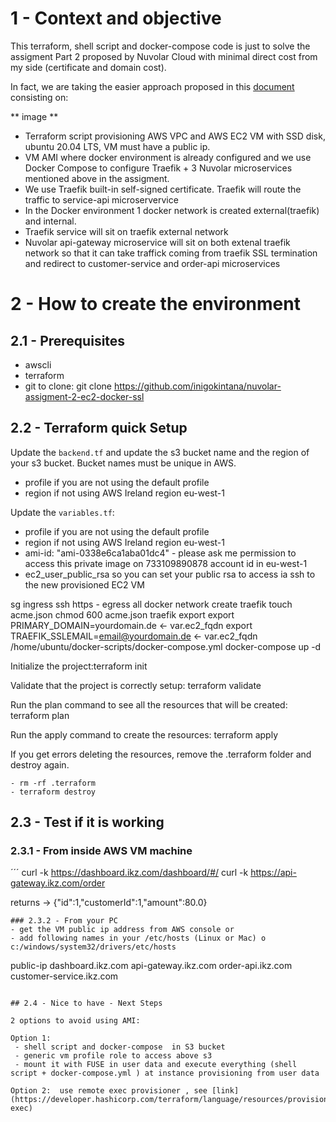 # 1 - Context and objective

This terraform, shell script and docker-compose code is just to solve the assigment Part 2 proposed by Nuvolar Cloud with minimal direct cost from my side (certificate and domain cost).

In fact, we are taking the easier approach proposed in this [document](https://docs.google.com/document/d/1HAYqUc2f9wCuLpat0eQIfZj4OuCvWleRjPYy23yoaHk/edit#heading=h.rxj3xvfrhhmb) consisting on:

** image **

 - Terraform script provisioning AWS VPC and AWS EC2 VM with SSD disk, ubuntu 20.04 LTS, VM must have a public ip.
 - VM AMI where docker environment is already configured and we use Docker Compose to configure Traefik + 3 Nuvolar microservices mentioned above in the assigment.
 - We use Traefik built-in self-signed certificate. Traefik will route the traffic to service-api microservervice
- In the Docker environment 1 docker network is created external(traefik) and internal.
- Traefik service will sit on traefik external network
- Nuvolar api-gateway microservice will sit on both extenal traefik network so that it can take traffick coming from traefik SSL termination and redirect to customer-service and order-api microservices

# 2 - How to create the environment
## 2.1 - Prerequisites 
- awscli
- terraform
- git to clone: git clone https://github.com/inigokintana/nuvolar-assigment-2-ec2-docker-ssl


## 2.2 - Terraform quick Setup

Update the `backend.tf` and update the s3 bucket name and the region of your s3 bucket. Bucket names must be unique in AWS.
- profile if you are not using the default profile
- region if not using AWS Ireland region eu-west-1

Update the `variables.tf`:
- profile if you are not using the default profile
- region if not using AWS Ireland region eu-west-1
- ami-id: "ami-0338e6ca1aba01dc4" - please ask me permission to access this private image on 733109890878 account id in eu-west-1
- ec2_user_public_rsa so you can set your public rsa to access ia ssh to the new provisioned EC2 VM

sg ingress ssh https - egress all
docker network create traefik
touch acme.json
chmod 600 acme.json
traefik export
export PRIMARY_DOMAIN=yourdomain.de <- var.ec2_fqdn
export TRAEFIK_SSLEMAIL=email@yourdomain.de  <- var.ec2_fqdn
/home/ubuntu/docker-scripts/docker-compose.yml
docker-compose up -d


Initialize the project:terraform init

Validate that the project is correctly setup: terraform validate

Run the plan command to see all the resources that will be created: terraform plan

Run the apply command to create the resources: terraform apply

If you get errors deleting the resources, remove the .terraform folder and destroy again.
```
- rm -rf .terraform
- terraform destroy
```
## 2.3 - Test if it is working
### 2.3.1 - From inside AWS VM machine
´´´
curl -k  https://dashboard.ikz.com/dashboard/#/
curl -k  https://api-gateway.ikz.com/order

returns -> {"id":1,"customerId":1,"amount":80.0}
```
### 2.3.2 - From your PC
- get the VM public ip address from AWS console or 
- add following names in your /etc/hosts (Linux or Mac) o c:/windows/system32/drivers/etc/hosts
```
public-ip dashboard.ikz.com api-gateway.ikz.com order-api.ikz.com  customer-service.ikz.com

```

## 2.4 - Nice to have - Next Steps

2 options to avoid using AMI:

Option 1:
 - shell script and docker-compose  in S3 bucket
 - generic vm profile role to access above s3
 - mount it with FUSE in user data and execute everything (shell script + docker-compose.yml ) at instance provisioning from user data

Option 2:  use remote exec provisioner , see [link](https://developer.hashicorp.com/terraform/language/resources/provisioners/remote-exec) 
